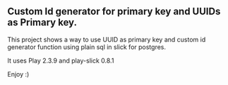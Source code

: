 ## Custom Id generator for primary key and UUIDs as Primary key.

This project shows a way to use UUID as primary key and custom id generator function using plain sql in slick
for postgres.

It uses Play 2.3.9 and play-slick 0.8.1

Enjoy :)




